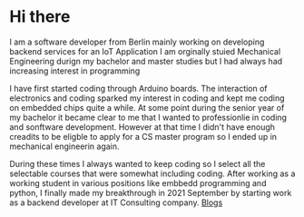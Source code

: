 # Hi there

I am a software developer from Berlin mainly working on developing backend services for an IoT Application
I am orginally stuied Mechanical Engineering durign my bachelor and master studies but I had always had increasing
interest in programming

I have first started coding through Arduino boards. The interaction of electronics and coding sparked my interest in
coding and kept me coding on embedded chips quite a while. At some point during the senior year of my bachelor it became
clear to me that I wanted to professionlie in coding and sonftware development. However at that time I didn't have
enough creadits to be eligble to apply for a CS master program so I ended up in mechanical engineerin again.

During these times I always wanted to keep coding so I select all the selectable courses that were somewhat including
coding. After working as a working student in various positions like embbedd programming and python, I finally made my
breakthrough in 2021 September by starting work as a backend developer at IT Consulting company. 
[Blogs](docs/blog/software-development/dataTransferObjects.md)
